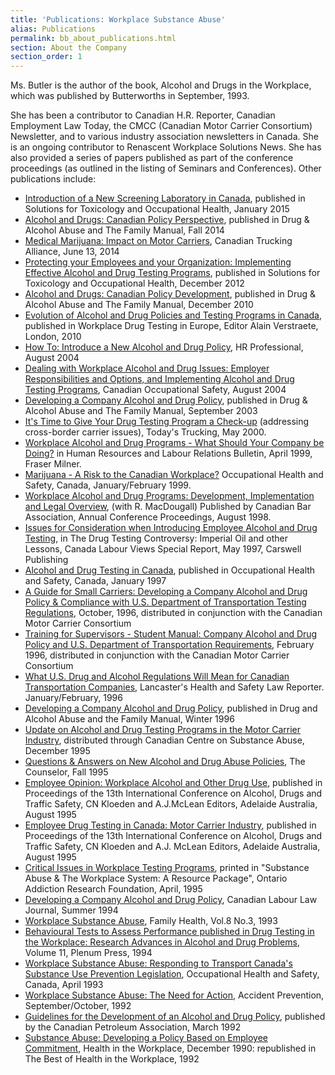 ```yaml
---
title: 'Publications: Workplace Substance Abuse'
alias: Publications
permalink: bb_about_publications.html
section: About the Company
section_order: 1
---
```


Ms. Butler is the author of the book, Alcohol and Drugs in the Workplace, which was published by Butterworths in September, 1993.

She has been a contributor to Canadian H.R. Reporter, Canadian Employment Law Today, the CMCC (Canadian Motor Carrier Consortium) Newsletter, and to various industry association newsletters in Canada. She is an ongoing contributor to Renascent Workplace Solutions News. She has also provided a series of papers published as part of the conference proceedings (as outlined in the listing of Seminars and Conferences). Other publications include:

- <u>Introduction of a New Screening Laboratory in Canada</u>, published in Solutions for Toxicology and Occupational Health, January 2015
- <u>Alcohol and Drugs: Canadian Policy Perspective</u>, published in Drug & Alcohol Abuse and The Family Manual, Fall 2014
- <u>Medical Marijuana: Impact on Motor Carriers</u>, Canadian Trucking Alliance, June 13, 2014
- <u>Protecting your Employees and your Organization: Implementing Effective Alcohol and Drug Testing Programs</u>, published in Solutions for Toxicology and Occupational Health, December 2012
- <u>Alcohol and Drugs: Canadian Policy Development</u>, published in Drug & Alcohol Abuse and The Family Manual, December 2010
- <u>Evolution of Alcohol and Drug Policies and Testing Programs in Canada</u>, published in Workplace Drug Testing in Europe, Editor Alain Verstraete, London, 2010
- <u>How To: Introduce a New Alcohol and Drug Policy</u>, HR Professional, August 2004
- <u>Dealing with Workplace Alcohol and Drug Issues: Employer Responsibilities and Options, and Implementing Alcohol and Drug Testing Programs</u>, Canadian Occupational Safety, August 2004
- <u>Developing a Company Alcohol and Drug Policy</u>, published in Drug & Alcohol Abuse and The Family Manual, September 2003
- <u>It's Time to Give Your Drug Testing Program a Check-up</u> (addressing cross-border carrier issues), Today's Trucking, May 2000.
- <u>Workplace Alcohol and Drug Programs - What Should Your Company be Doing?</u> in Human Resources and Labour Relations Bulletin, April 1999, Fraser Milner.
- <u>Marijuana - A Risk to the Canadian Workplace?</u> Occupational Health and Safety, Canada, January/February 1999.
- <u>Workplace Alcohol and Drug Programs: Development, Implementation and Legal Overview</u>, (with R. MacDougall) Published by Canadian Bar Association, Annual Conference Proceedings, August 1998.
- <u>Issues for Consideration when Introducing Employee Alcohol and Drug Testing</u>, in The Drug Testing Controversy: Imperial Oil and other Lessons, Canada Labour Views Special Report, May 1997, Carswell Publishing
- <u>Alcohol and Drug Testing in Canada</u>, published in Occupational Health and Safety, Canada, January 1997
- <u>A Guide for Small Carriers: Developing a Company Alcohol and Drug Policy & Compliance with U.S. Department of Transportation Testing Regulations</u>, October, 1996, distributed in conjunction with the Canadian Motor Carrier Consortium
- <u>Training for Supervisors - Student Manual: Company Alcohol and Drug Policy and U.S. Department of Transportation Requirements</u>, February 1996, distributed in conjunction with the Canadian Motor Carrier Consortium
- <u>What U.S. Drug and Alcohol Regulations Will Mean for Canadian Transportation Companies</u>, Lancaster's Health and Safety Law Reporter. January/February, 1996
- <u>Developing a Company Alcohol and Drug Policy</u>, published in Drug and Alcohol Abuse and the Family Manual, Winter 1996
- <u>Update on Alcohol and Drug Testing Programs in the Motor Carrier Industry</u>, distributed through Canadian Centre on Substance Abuse, December 1995
- <u>Questions & Answers on New Alcohol and Drug Abuse Policies</u>, The Counselor, Fall 1995
- <u>Employee Opinion: Workplace Alcohol and Other Drug Use</u>, published in Proceedings of the 13th International Conference on Alcohol, Drugs and Traffic Safety, CN Kloeden and A.J.McLean Editors, Adelaide Australia, August 1995
- <u>Employee Drug Testing in Canada: Motor Carrier Industry</u>, published in Proceedings of the 13th International Conference on Alcohol, Drugs and Traffic Safety, CN Kloeden and A.J. McLean Editors, Adelaide Australia, August 1995
- <u>Critical Issues in Workplace Testing Programs</u>, printed in "Substance Abuse & The Workplace System: A Resource Package", Ontario Addiction Research Foundation, April, 1995
- <u>Developing a Company Alcohol and Drug Policy</u>, Canadian Labour Law Journal, Summer 1994
- <u>Workplace Substance Abuse</u>, Family Health, Vol.8 No.3, 1993
- <u>Behavioural Tests to Assess Performance published in Drug Testing in the Workplace: Research Advances in Alcohol and Drug Problems</u>, Volume 11, Plenum Press, 1994
- <u>Workplace Substance Abuse: Responding to Transport Canada's Substance Use Prevention Legislation</u>, Occupational Health and Safety, Canada, April 1993
- <u>Workplace Substance Abuse: The Need for Action</u>, Accident Prevention, September/October, 1992
- <u>Guidelines for the Development of an Alcohol and Drug Policy</u>, published by the Canadian Petroleum Association, March 1992
- <u>Substance Abuse: Developing a Policy Based on Employee Commitment</u>, Health in the Workplace, December 1990: republished in The Best of Health in the Workplace, 1992
